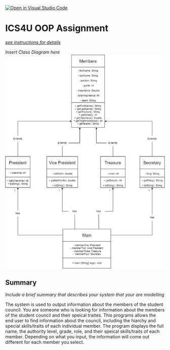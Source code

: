 [![Open in Visual Studio Code](https://classroom.github.com/assets/open-in-vscode-c66648af7eb3fe8bc4f294546bfd86ef473780cde1dea487d3c4ff354943c9ae.svg)](https://classroom.github.com/online_ide?assignment_repo_id=9234706&assignment_repo_type=AssignmentRepo)
# ICS4U OOP Assignment

[*see instructions for details*](Instructions.md)

*Insert Class Diagram here*  
![alt text](https://github.com/SACHSTech/oop-assignment-matthewyam/blob/main/OOP.png)

## Summary
*Include a brief summary that describes your system that your are modelling*

The system is used to output information about the members of the student council.  You are someone who is looking for information
about the members of the student council and their speical traites.  This programs allows the end user to find information about
the council, including the hiarchy and special skills/traits of each individual member.  The program displays the full name, the
authority level, grade, role, and their speical skills/traits of each member.  Depending on what you input, the information will 
come out different for each member you select.

